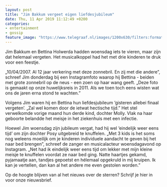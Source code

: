 ```yaml
---
layout: post
title: "Jim Bakkum vergeet eigen liefdesjubileum"
date: Thu, 11 Apr 2019 11:12:49 +0200
categories: 
- entertainment 
- gossip 
feature_image: "https://www.telegraaf.nl/images/1200x630/filters:format(jpeg):quality(80)/cdn-kiosk-api.telegraaf.nl/06f909ac-5c3a-11e9-84d4-02c309bc01c1.jpg"
---
```


<p class="intro">Jim Bakkum en Bettina Holwerda hadden woensdag iets te vieren, maar zijn dat helemaal vergeten. Het musicalkoppel had het met drie kinderen te druk voor een feestje.</p> <p>„10/04/2007. Al 12 jaar verkering met deze zonnebril. En zij met die andere”, schreef Jim donderdag bij een Instagramfoto waarop hij Bettina - beiden met grote zonnebril op de neus - een zoen op haar wang geeft. „Deze foto is gemaakt op onze huwelijksreis in 2011. Als we toen toch eens wisten wat ons de jaren erna stond te wachten.”</p><p>Volgens Jim waren hij en Bettina hun liefdesjubileum ’gisteren allebei finaal vergeten’. „Zal wel komen door de ietwat hectische tijd.” Het stel verwelkomde vorige maand hun derde kind, dochter Molly. Vlak na haar geboorte belandde het meisje in het ziekenhuis met een infectie.</p><p>Hoewel Jim woensdag zijn jubileum vergat, had hij wel ’eindelijk weer eens tijd’ om zijn dochter Posy uitgebreid te knuffelen. „Met 3 kids is het soms nog weleens moeilijk om je kinderen individuele aandacht te geven bij het naar bed brengen”, schreef de zanger en musicalacteur woensdagavond op Instagram. „Net had ik eindelijk weer eens tijd om lekker met mijn kleine meisje te knuffelen voordat ze naar bed ging. Natte haartjes gekamd, pyjamaatje aan, tandjes gepoetst en hélemaal opgekruld in mij kruipen. Ik kan je vertellen, dan kan al het andere me even gestolen worden.”</p><p>Op de hoogte blijven van al het nieuws over de sterren? Schrijf je hier in voor onze nieuwsbrief.</p>
